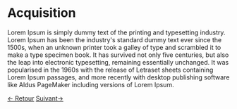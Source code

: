 # Acquisition

Lorem Ipsum is simply dummy text of the printing and typesetting industry. Lorem Ipsum has been the industry's standard dummy text ever since the 1500s, when an unknown printer took a galley of type and scrambled it to make a type specimen book. It has survived not only five centuries, but also the leap into electronic typesetting, remaining essentially unchanged. It was popularised in the 1960s with the release of Letraset sheets containing Lorem Ipsum passages, and more recently with desktop publishing software like Aldus PageMaker including versions of Lorem Ipsum.

<div class="navBlock">
	<a href="#/esante/esante_transferts?id=transferts-de-fichiers" class="navContent">&lt;- Retour</a>
	<a href="#/esante/esante_transmission?id=transmission" class="navContent">Suivant-&gt;</a>
</div>